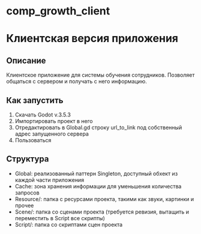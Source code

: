# comp_growth_client

# Клиентская версия приложения

## Описание

Клиентское приложение для системы обучения сотрудников.
Позволяет общаться с сервером и получать с него информацию.

## Как запустить
1) Скачать Godot v.3.5.3
2) Импортировать проект в него
3) Отредактировать в Global.gd строку url_to_link под собственный адрес запущенного сервера
4) Пользоваться

## Структура
- Global: реализованный паттерн Singleton, доступный обхект из каждой части приложения
- Cache: зона хранения информации для уменьшения количества запросов
- Resource/: папка с ресурсами проекта, такими как звуки, картинки и прочее
- Scene/: папка со сценами проекта (требуется ревизия, вытащить и переместить в Script все скрипты)
- Script/: папка со скриптами сцен проекта

